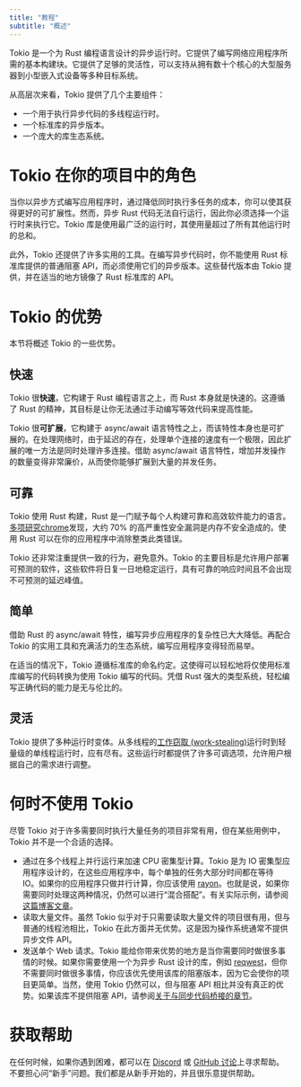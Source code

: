 ```yaml
---
title: "教程"
subtitle: "概述"
---
```


Tokio 是一个为 Rust 编程语言设计的异步运行时。它提供了编写网络应用程序所需的基本构建块。它提供了足够的灵活性，可以支持从拥有数十个核心的大型服务器到小型嵌入式设备等多种目标系统。

从高层次来看，Tokio 提供了几个主要组件：

- 一个用于执行异步代码的多线程运行时。
- 一个标准库的异步版本。
- 一个庞大的库生态系统。

# Tokio 在你的项目中的角色

当你以异步方式编写应用程序时，通过降低同时执行多任务的成本，你可以使其获得更好的可扩展性。然而，异步 Rust 代码无法自行运行，因此你必须选择一个运行时来执行它。Tokio 库是使用最广泛的运行时，其使用量超过了所有其他运行时的总和。

此外，Tokio 还提供了许多实用的工具。在编写异步代码时，你不能使用 Rust 标准库提供的普通阻塞 API，而必须使用它们的异步版本。这些替代版本由 Tokio 提供，并在适当的地方镜像了 Rust 标准库的 API。

# Tokio 的优势

本节将概述 Tokio 的一些优势。

## 快速

Tokio 很**快速**，它构建于 Rust 编程语言之上，而 Rust 本身就是快速的。这遵循了 Rust 的精神，其目标是让你无法通过手动编写等效代码来提高性能。

Tokio 很**可扩展**，它构建于 async/await 语言特性之上，而该特性本身也是可扩展的。在处理网络时，由于延迟的存在，处理单个连接的速度有一个极限，因此扩展的唯一方法是同时处理许多连接。借助 async/await 语言特性，增加并发操作的数量变得非常廉价，从而使你能够扩展到大量的并发任务。

## 可靠

Tokio 使用 Rust 构建，Rust 是一门赋予每个人构建可靠和高效软件能力的语言。[多项研究][microsoft][chrome]发现，大约 70% 的高严重性安全漏洞是内存不安全造成的。使用 Rust 可以在你的应用程序中消除整类此类错误。

Tokio 还非常注重提供一致的行为，避免意外。Tokio 的主要目标是允许用户部署可预测的软件，这些软件将日复一日地稳定运行，具有可靠的响应时间且不会出现不可预测的延迟峰值。

[microsoft]: https://www.zdnet.com/article/microsoft-70-percent-of-all-security-bugs-are-memory-safety-issues/
[chrome]: https://www.chromium.org/Home/chromium-security/memory-safety

## 简单

借助 Rust 的 async/await 特性，编写异步应用程序的复杂性已大大降低。再配合 Tokio 的实用工具和充满活力的生态系统，编写应用程序变得轻而易举。

在适当的情况下，Tokio 遵循标准库的命名约定。这使得可以轻松地将仅使用标准库编写的代码转换为使用 Tokio 编写的代码。凭借 Rust 强大的类型系统，轻松编写正确代码的能力是无与伦比的。

## 灵活

Tokio 提供了多种运行时变体。从多线程的[工作窃取 (work-stealing)][work-stealing]运行时到轻量级的单线程运行时，应有尽有。这些运行时都提供了许多可调选项，允许用户根据自己的需求进行调整。

[work-stealing]: https://en.wikipedia.org/wiki/Work_stealing

# 何时不使用 Tokio

尽管 Tokio 对于许多需要同时执行大量任务的项目非常有用，但在某些用例中，Tokio 并不是一个合适的选择。

- 通过在多个线程上并行运行来加速 CPU 密集型计算。Tokio 是为 IO 密集型应用程序设计的，在这些应用程序中，每个单独的任务大部分时间都在等待 IO。如果你的应用程序只做并行计算，你应该使用 [rayon]。也就是说，如果你需要同时处理这两种情况，仍然可以进行“混合搭配”。有关实际示例，请参阅[这篇博客文章][rayon-example]。
- 读取大量文件。虽然 Tokio 似乎对于只需要读取大量文件的项目很有用，但与普通的线程池相比，Tokio 在此方面并无优势。这是因为操作系统通常不提供异步文件 API。
- 发送单个 Web 请求。Tokio 能给你带来优势的地方是当你需要同时做很多事情的时候。如果你需要使用一个为异步 Rust 设计的库，例如 [reqwest]，但你不需要同时做很多事情，你应该优先使用该库的阻塞版本，因为它会使你的项目更简单。当然，使用 Tokio 仍然可以，但与阻塞 API 相比并没有真正的优势。如果该库不提供阻塞 API，请参阅[关于与同步代码桥接的章节][bridging]。

[rayon]: https://docs.rs/rayon/
[rayon-example]: https://ryhl.io/blog/async-what-is-blocking/#the-rayon-crate
[reqwest]: https://docs.rs/reqwest/
[bridging]: /tokio/topics/bridging

# 获取帮助

在任何时候，如果你遇到困难，都可以在 [Discord] 或 [GitHub 讨论][disc]上寻求帮助。不要担心问“新手”问题。我们都是从新手开始的，并且很乐意提供帮助。

[discord]: https://discord.gg/tokio
[disc]: https://github.com/tokio-rs/tokio/discussions
